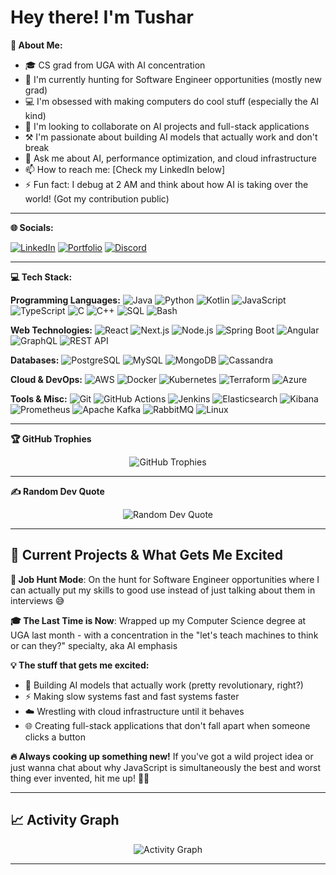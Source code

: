 # Hey there! I'm Tushar

**💫 About Me:**
- 🎓 CS grad from UGA with AI concentration 
- 🔭 I'm currently hunting for Software Engineer opportunities (mostly new grad) 
- 💻 I'm obsessed with making computers do cool stuff (especially the AI kind)
- 🤖 I'm looking to collaborate on AI projects and full-stack applications
- ⚒️ I'm passionate about building AI models that actually work and don't break
- 🏫 Ask me about AI, performance optimization, and cloud infrastructure
- 📫 How to reach me: [Check my LinkedIn below]
- ⚡ Fun fact: I debug at 2 AM and think about how AI is taking over the world! (Got my contribution public) 

---

**🌐 Socials:**

[![LinkedIn](https://img.shields.io/badge/LinkedIn-%230077B5.svg?logo=linkedin&logoColor=white)](https://www.linkedin.com/in/tushar-mishra-7960b722b) 
[![Portfolio](https://img.shields.io/badge/Portfolio-%23000000.svg?logo=firefox&logoColor=white)](https://www.menacehecker.com) 
[![Discord](https://img.shields.io/badge/Discord-%237289DA.svg?logo=discord&logoColor=white)]([https://discord.gg/Menace25](https://discord.com/users/Menace25))

---

**💻 Tech Stack:**

**Programming Languages:**
![Java](https://img.shields.io/badge/java-%23ED8B00.svg?style=for-the-badge&logo=java&logoColor=white) 
![Python](https://img.shields.io/badge/python-3670A0?style=for-the-badge&logo=python&logoColor=ffdd54) 
![Kotlin](https://img.shields.io/badge/kotlin-%230095D5.svg?style=for-the-badge&logo=kotlin&logoColor=white) 
![JavaScript](https://img.shields.io/badge/javascript-%23323330.svg?style=for-the-badge&logo=javascript&logoColor=%23F7DF1E) 
![TypeScript](https://img.shields.io/badge/typescript-%23007ACC.svg?style=for-the-badge&logo=typescript&logoColor=white) 
![C](https://img.shields.io/badge/c-%2300599C.svg?style=for-the-badge&logo=c&logoColor=white) 
![C++](https://img.shields.io/badge/c++-%2300599C.svg?style=for-the-badge&logo=c%2B%2B&logoColor=white) 
![SQL](https://img.shields.io/badge/sql-%23336791.svg?style=for-the-badge&logo=postgresql&logoColor=white) 
![Bash](https://img.shields.io/badge/bash-%23121011.svg?style=for-the-badge&logo=gnu-bash&logoColor=white)

**Web Technologies:**
![React](https://img.shields.io/badge/react-%2320232a.svg?style=for-the-badge&logo=react&logoColor=%2361DAFB) 
![Next.js](https://img.shields.io/badge/next.js-%23000000.svg?style=for-the-badge&logo=nextdotjs&logoColor=white) 
![Node.js](https://img.shields.io/badge/node.js-6DA55F?style=for-the-badge&logo=node.js&logoColor=white) 
![Spring Boot](https://img.shields.io/badge/spring%20boot-%236DB33F.svg?style=for-the-badge&logo=spring&logoColor=white) 
![Angular](https://img.shields.io/badge/angular-%23DD0031.svg?style=for-the-badge&logo=angular&logoColor=white) 
![GraphQL](https://img.shields.io/badge/-GraphQL-E10098?style=for-the-badge&logo=graphql&logoColor=white) 
![REST API](https://img.shields.io/badge/REST%20API-%23FF6B6B.svg?style=for-the-badge&logo=postman&logoColor=white)

**Databases:**
![PostgreSQL](https://img.shields.io/badge/postgresql-%23336791.svg?style=for-the-badge&logo=postgresql&logoColor=white) 
![MySQL](https://img.shields.io/badge/mysql-%2300f.svg?style=for-the-badge&logo=mysql&logoColor=white) 
![MongoDB](https://img.shields.io/badge/MongoDB-%234ea94b.svg?style=for-the-badge&logo=mongodb&logoColor=white) 
![Cassandra](https://img.shields.io/badge/cassandra-%231287B1.svg?style=for-the-badge&logo=apache-cassandra&logoColor=white)

**Cloud & DevOps:**
![AWS](https://img.shields.io/badge/AWS-%23FF9900.svg?style=for-the-badge&logo=amazon-aws&logoColor=white) 
![Docker](https://img.shields.io/badge/docker-%230db7ed.svg?style=for-the-badge&logo=docker&logoColor=white) 
![Kubernetes](https://img.shields.io/badge/kubernetes-%23326ce5.svg?style=for-the-badge&logo=kubernetes&logoColor=white) 
![Terraform](https://img.shields.io/badge/terraform-%235835CC.svg?style=for-the-badge&logo=terraform&logoColor=white) 
![Azure](https://img.shields.io/badge/azure-%230072C6.svg?style=for-the-badge&logo=azure-devops&logoColor=white)

**Tools & Misc:**
![Git](https://img.shields.io/badge/git-%23F05033.svg?style=for-the-badge&logo=git&logoColor=white) 
![GitHub Actions](https://img.shields.io/badge/github%20actions-%232671E5.svg?style=for-the-badge&logo=githubactions&logoColor=white) 
![Jenkins](https://img.shields.io/badge/jenkins-%232C5263.svg?style=for-the-badge&logo=jenkins&logoColor=white) 
![Elasticsearch](https://img.shields.io/badge/elasticsearch-%23005571.svg?style=for-the-badge&logo=elasticsearch&logoColor=white) 
![Kibana](https://img.shields.io/badge/kibana-%23005571.svg?style=for-the-badge&logo=kibana&logoColor=white) 
![Prometheus](https://img.shields.io/badge/prometheus-%23E6522C.svg?style=for-the-badge&logo=prometheus&logoColor=white) 
![Apache Kafka](https://img.shields.io/badge/apache%20kafka-%23000000.svg?style=for-the-badge&logo=apache-kafka&logoColor=white) 
![RabbitMQ](https://img.shields.io/badge/rabbitmq-%23FF6600.svg?style=for-the-badge&logo=rabbitmq&logoColor=white) 
![Linux](https://img.shields.io/badge/linux-%23FCC624.svg?style=for-the-badge&logo=linux&logoColor=black)

---

**🏆 GitHub Trophies**

<div align="center">
  <img src="https://github-profile-trophy.vercel.app/?username=MenaceHecker&theme=radical&no-frame=false&no-bg=false&margin-w=4&cache_seconds=1800" alt="GitHub Trophies" />
</div>

---

**✍️ Random Dev Quote**

<div align="center">
  <img src="https://quotes-github-readme.vercel.app/api?type=horizontal&theme=radical" alt="Random Dev Quote" />
</div>

---


## 🚀 Current Projects & What Gets Me Excited

**🎯 Job Hunt Mode**: On the hunt for Software Engineer opportunities where I can actually put my skills to good use instead of just talking about them in interviews 😅

**🎓 The Last Time is Now**: Wrapped up my Computer Science degree at UGA last month - with a concentration in the "let's teach machines to think or can they?" specialty, aka AI emphasis

**💡 The stuff that gets me excited:**
- 🤖 Building AI models that actually work (pretty revolutionary, right?)
- ⚡ Making slow systems fast and fast systems faster
- ☁️ Wrestling with cloud infrastructure until it behaves
- 🌐 Creating full-stack applications that don't fall apart when someone clicks a button

**🔥 Always cooking up something new!** If you've got a wild project idea or just wanna chat about why JavaScript is simultaneously the best and worst thing ever invented, hit me up! 🐱‍💻

---

## 📈 Activity Graph

<div align="center">
  <img src="https://github-readme-activity-graph.vercel.app/graph?username=MenaceHecker&theme=react-dark&cache_seconds=1800" alt="Activity Graph" />
</div>

---

<!-- Proudly created with GPRM ( https://gprm.itsvg.in ) -->
